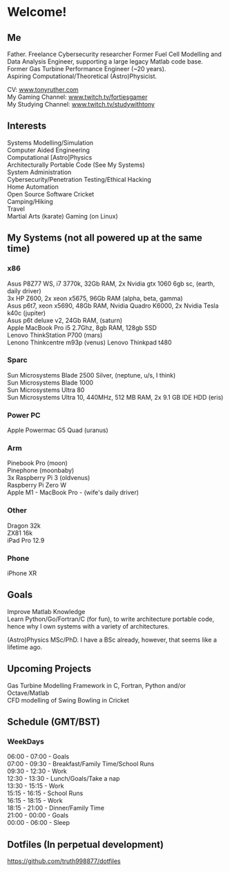 # Welcome!

## Me

Father.
Freelance Cybersecurity researcher
Former Fuel Cell Modelling and Data Analysis Engineer, supporting a large legacy Matlab code base.  
Former Gas Turbine Performance Engineer (~20 years).  
Aspiring Computational/Theoretical (Astro)Physicist.  
  
CV: www.tonyruther.com  
My Gaming Channel: www.twitch.tv/fortiesgamer  
My Studying Channel: www.twitch.tv/studywithtony 

## Interests 

Systems Modelling/Simulation  
Computer Aided Engineering  
Computational [Astro]Physics  
Architecturally Portable Code (See My Systems)  
System Administration  
Cybersecurity/Penetration Testing/Ethical Hacking  
Home Automation  
Open Source Software
Cricket  
Camping/Hiking  
Travel  
Martial Arts (karate)
Gaming (on Linux)

## My Systems (not all powered up at the same time)

### x86

Asus P8Z77 WS, i7 3770k, 32Gb RAM, 2x Nvidia gtx 1060 6gb sc, (earth, daily driver)  
3x HP Z600, 2x xeon x5675, 96Gb RAM (alpha, beta, gamma)  
Asus p6t7, xeon x5690, 48Gb RAM, Nvidia Quadro K6000, 2x Nvidia Tesla k40c (jupiter)  
Asus p6t deluxe v2, 24Gb RAM,  (saturn)  
Apple MacBook Pro i5 2.7Ghz, 8gb RAM, 128gb SSD  
Lenovo ThinkStation P700 (mars)  
Lenono Thinkcentre m93p (venus)
Lenovo Thinkpad t480

### Sparc

Sun Microsystems Blade 2500 Silver, (neptune, u/s, I think)  
Sun Microsystems Blade 1000  
Sun Microsystems Ultra 80  
Sun Microsystems Ultra 10, 440MHz, 512 MB RAM, 2x 9.1 GB IDE HDD (eris)  

### Power PC

Apple Powermac G5 Quad (uranus)  

### Arm

Pinebook Pro (moon)  
Pinephone (moonbaby)  
3x Raspberry Pi 3 (oldvenus)   
Raspberry Pi Zero W  
Apple M1 - MacBook Pro - (wife's daily driver)   

### Other

Dragon 32k  
ZX81 16k  
iPad Pro 12.9  

### Phone

iPhone XR

## Goals

Improve Matlab Knowledge  
Learn Python/Go/Fortran/C (for fun), to write architecture portable code, hence why I own systems with a variety of architectures.  

(Astro)Physics MSc/PhD. I have a BSc already, however, that seems like a lifetime ago.

## Upcoming Projects

Gas Turbine Modelling Framework in C, Fortran, Python and/or Octave/Matlab  
CFD modelling of Swing Bowling in Cricket 

## Schedule (GMT/BST)

### WeekDays

  06:00 - 07:00 - Goals  
  07:00 - 09:30 - Breakfast/Family Time/School Runs  
  09:30 - 12:30 - Work  
  12:30 - 13:30 - Lunch/Goals/Take a nap  
  13:30 - 15:15 - Work  
  15:15 - 16:15 - School Runs  
  16:15 - 18:15 - Work       
  18:15 - 21:00 - Dinner/Family Time  
  21:00 - 00:00 - Goals  
  00:00 - 06:00 - Sleep

## Dotfiles (In perpetual development) 

https://github.com/truth998877/dotfiles  

